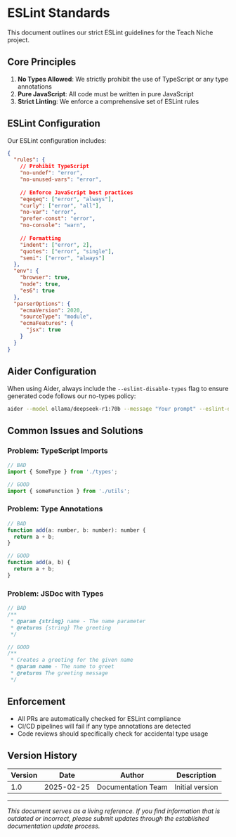 # ESLint Standards

This document outlines our strict ESLint guidelines for the Teach Niche project.

## Core Principles

1. **No Types Allowed**: We strictly prohibit the use of TypeScript or any type annotations
2. **Pure JavaScript**: All code must be written in pure JavaScript
3. **Strict Linting**: We enforce a comprehensive set of ESLint rules

## ESLint Configuration

Our ESLint configuration includes:

```json
{
  "rules": {
    // Prohibit TypeScript
    "no-undef": "error",
    "no-unused-vars": "error",
    
    // Enforce JavaScript best practices
    "eqeqeq": ["error", "always"],
    "curly": ["error", "all"],
    "no-var": "error",
    "prefer-const": "error",
    "no-console": "warn",
    
    // Formatting
    "indent": ["error", 2],
    "quotes": ["error", "single"],
    "semi": ["error", "always"]
  },
  "env": {
    "browser": true,
    "node": true,
    "es6": true
  },
  "parserOptions": {
    "ecmaVersion": 2020,
    "sourceType": "module",
    "ecmaFeatures": {
      "jsx": true
    }
  }
}
```

## Aider Configuration

When using Aider, always include the `--eslint-disable-types` flag to ensure generated code follows our no-types policy:

```bash
aider --model ollama/deepseek-r1:70b --message "Your prompt" --eslint-disable-types
```

## Common Issues and Solutions

### Problem: TypeScript Imports
```javascript
// BAD
import { SomeType } from './types';

// GOOD
import { someFunction } from './utils';
```

### Problem: Type Annotations
```javascript
// BAD
function add(a: number, b: number): number {
  return a + b;
}

// GOOD
function add(a, b) {
  return a + b;
}
```

### Problem: JSDoc with Types
```javascript
// BAD
/**
 * @param {string} name - The name parameter
 * @returns {string} The greeting
 */

// GOOD
/**
 * Creates a greeting for the given name
 * @param name - The name to greet
 * @returns The greeting message
 */
```

## Enforcement

- All PRs are automatically checked for ESLint compliance
- CI/CD pipelines will fail if any type annotations are detected
- Code reviews should specifically check for accidental type usage

## Version History

| Version | Date | Author | Description |
|---------|------|--------|-------------|
| 1.0 | 2025-02-25 | Documentation Team | Initial version |

---

*This document serves as a living reference. If you find information that is outdated or incorrect, please submit updates through the established documentation update process.*
